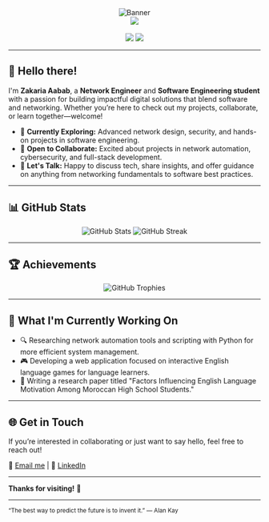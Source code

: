 <div align="center">
  <img src="Banner.png" alt="Banner" />
</div>

<div align="center">
  <img src="https://api.visitorbadge.io/api/visitors?path=https%3A%2F%2Fgithub.com%2FZakariaAabab&label=VISITORS&labelColor=%23000&countColor=%230A0209" />
  <br><br>
  <a href="https://www.linkedin.com/in/zakaria-aabab/"><img src="https://img.shields.io/badge/LinkedIn-0A66C2?style=for-the-badge&logo=linkedin&logoColor=white" /></a>
  <a href="mailto:zakariaaabab@gmail.com"><img src="https://img.shields.io/badge/Email-D14836?style=for-the-badge&logo=gmail&logoColor=white" /></a>
</div>

---

## 👋 Hello there!

I'm **Zakaria Aabab**, a **Network Engineer** and **Software Engineering student** with a passion for building impactful digital solutions that blend software and networking. Whether you’re here to check out my projects, collaborate, or learn together—welcome!

- 🌱 **Currently Exploring:** Advanced network design, security, and hands-on projects in software engineering.
- 👥 **Open to Collaborate:** Excited about projects in network automation, cybersecurity, and full-stack development.
- 💬 **Let's Talk:** Happy to discuss tech, share insights, and offer guidance on anything from networking fundamentals to software best practices.

---

## 📊 GitHub Stats

<p align="center">
  <img src="https://github-readme-stats.vercel.app/api?username=ZakariaAabab&show_icons=true&theme=radical&hide_border=true&count_private=true" alt="GitHub Stats" />
  <img src="https://github-readme-streak-stats.herokuapp.com/?user=ZakariaAabab&theme=radical&hide_border=true" alt="GitHub Streak" />
</p>

---

## 🏆 Achievements

<div align="center">
  <img src="https://github-profile-trophy.vercel.app/?username=ZakariaAabab&theme=radical&no-frame=true&margin-w=4" alt="GitHub Trophies" />
</div>

---

## 🌱 What I'm Currently Working On

- 🔍 Researching network automation tools and scripting with Python for more efficient system management.
- 🎮 Developing a web application focused on interactive English language games for language learners.
- 📝 Writing a research paper titled "Factors Influencing English Language Motivation Among Moroccan High School Students."

---

## 🌐 Get in Touch

If you’re interested in collaborating or just want to say hello, feel free to reach out! 

📧 [Email me](mailto:zakariaaabab@gmail.com) | 💼 [LinkedIn](https://www.linkedin.com/in/zakaria-aabab/)

---

**Thanks for visiting!** 🚀

---

<sub>“The best way to predict the future is to invent it.” — Alan Kay</sub>
